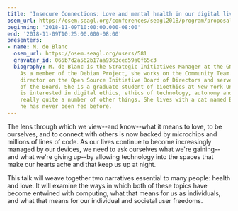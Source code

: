 ```yaml
---
title: 'Insecure Connections: Love and mental health in our digital lives'
osem_url: https://osem.seagl.org/conferences/seagl2018/program/proposals/581
beginning: '2018-11-09T10:00:00.000-08:00'
end: '2018-11-09T10:25:00.000-08:00'
presenters:
- name: M. de Blanc
  osem_url: https://osem.seagl.org/users/581
  gravatar_id: 065b7d2a562b17aa9363ced59a0f65c3
  biography: M. de Blanc is the Strategic Initiatives Manager at the GNOME Foundation.
    As a member of the Debian Project, she works on the Community Team. She was a
    director on the Open Source Initiative Board of Directors and served as President
    of the Board. She is a graduate student of bioethics at New York University. She
    is interested in digital ethics, ethics of technology, autonomy and consent, and
    really quite a number of other things. She lives with a cat named Bash who swears
    he has never been fed before.
---
```


The lens through which we view--and know--what it means to love, to be ourselves, and to connect with others is now backed by microchips and millions of lines of code. As our lives continue to become increasingly managed by our devices, we need to ask ourselves what we're gaining--and what we're giving up--by allowing technology into the spaces that make our hearts ache and that keep us up at night.

This talk will weave together two narratives essential to many people: health and love. It will examine the ways in which both of these topics have become entwined with computing, what that means for us as individuals, and what that means for our individual and societal user freedoms.

